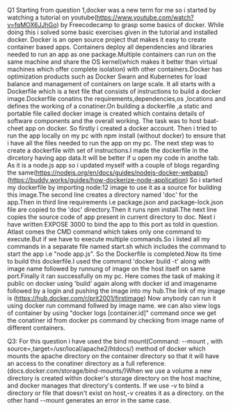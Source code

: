 Q1
Starting from question 1,docker was a new term for me so i started by watching a tutorial on youtube(https://www.youtube.com/watch?v=fqMOX6JJhGo) by Freecodecamp to grasp some basics of docker.
While doing this i solved some basic exercises given in the tutorial and installed docker. Docker is an open source project that makes it easy to create container based apps.
Containers deploy all dependencies and libraries needed to run an app as one package.Multiple containers can run on the same machine and share the OS kernel(which makes it better than virtual machines which offer complete isolation) with other containers.Docker has optimization products such as Docker Swarn and Kubernetes for load balance and management of containers on large scale.
It all starts with a Dockerfile which is a text file that consists of instructions to build a docker image.Dockerfile conatins the requirements,dependencies,os ,locations and defines the working of a conatiner.On building a dockerfile ,a static and portable file called docker image is created which contains details of software components and the overall working.
The task was to host baat-cheet app on docker. So firstly i created a docker account. Then i tried to run the app locally on my pc with npm install (without docker) to ensure that i have all the files needed to run the app on my pc.
The next step was to create a dockerfile with set of instructions.I made the dockerfile in the dircetory having app data.It will be better if u open my code in anothe tab.
As it is a node.js app so i updated myself with a couple of blogs regarding the same(https://nodejs.org/en/docs/guides/nodejs-docker-webapp/) (https://buddy.works/guides/how-dockerize-node-application)
So i started my dockerfile by importing node:12 image to use it as a source for building this image.The second line creates a directory named 'doc' for the app.Then in third line requirements i.e package.json and package-lock.json file are copied to the 'doc' directory.Then it runs npm install.The next line copies the source code of app present in current directory to doc.
Next i have written EXPOSE 3000 to bind the app to this port as told in question.
Atlast comes the CMD command which takes only one command to execute.But if we have to execute multiple commands.So i listed all my commands in a separate file named start.sh which includes the command to start the app i.e "node app.js".
So the Dockerfile is completed.Now its time to build this dockerfile.I used the command 'docker build -t' along with image name followed by runnung of image on the host itself on same port.Finally it ran successfully on my pc.
Here comes the task of making it public on docker using 'build' again along with docker id and imagename followed by a login and pushing the image into my hub.The link of my image is (https://hub.docker.com/r/prit2001/firstimage)
Now anybody can run it using docker run command follwed by image name.
we can also view logs of container by using "docker logs [container.id]" command once we get the conatiner id from docker ps command by checking from image name of different containers.

Q3:
For this question i have used the bind mount(Command: --mount , with source=<path of website files>,target=/usr/local/apache2/htdocs/) method of docker which mounts the apache directory on the container directory so that it will have an access to the conatiner directory as a full reference.
(docs.docker.com/storage/bind-mounts/)When we use a volume a new directory is created within docker's storage directory on the host machine, and docker manages that directory's contents. If we use -v to bind a directory or file that doesn't exist on host,-v creates it as a directory. on the other hand --mount generates an error in the same case. 






